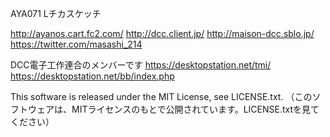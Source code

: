AYA071 Lチカスケッチ

http://ayanos.cart.fc2.com/ http://dcc.client.jp/ http://maison-dcc.sblo.jp/ https://twitter.com/masashi_214

DCC電子工作連合のメンバーです
https://desktopstation.net/tmi/ https://desktopstation.net/bb/index.php

This software is released under the MIT License, see LICENSE.txt.
（このソフトウェアは、MITライセンスのもとで公開されています。LICENSE.txtを見てください）
